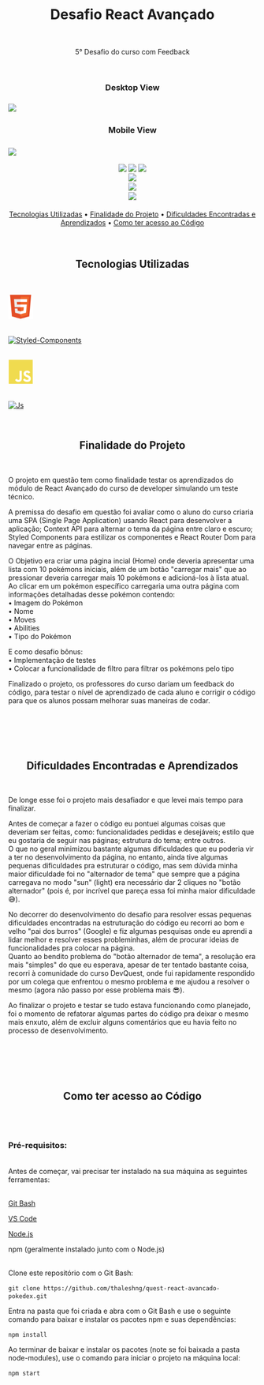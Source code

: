 <h1 align="center">Desafio React Avançado</h1>
<br>

<p align="center">5° Desafio do curso com Feedback</p> 
<br>

<div>
    <h3 align="center"><strong>Desktop View</strong><h3>
    <a href="https://thaleshng.github.io/quest-react-avancado-pokedex/" target="_blank"><img src="./src/assets/images/Desktop.gif" target="_blank"></a> 
</div>

<div>
    <h3 align="center"><strong>Mobile View</strong><h3>
    <a href="https://thaleshng.github.io/quest-react-avancado-pokedex/" target="_blank"><img src="./src/assets/images/Mobile.gif" target="_blank" align="center"></a> 
</div>

<div align="center">
    <img height=20em src="https://img.shields.io/badge/-HTML-orange?style=plastic"><img>
    <img height=20em src="https://img.shields.io/badge/-JS-yellow?style=plastic"><img>
    <img height=20em src="https://img.shields.io/badge/-REACT-%23149ECA?style=plastic"><img>
    <br>
    <img height=20em src="https://img.shields.io/badge/-Styled Components-%23DB7093?style=plastic"><img>
    <br>
    <img height=20em src="https://img.shields.io/badge/STATUS-FINALIZADO-green?style=plastic"><img>
    <br>
    <img src="https://img.shields.io/github/stars/thaleshng/quest-react-avancado-pokedex?style=social"><img>
</div>

<br>

<div align="center">
    <a href="#tecnologias-utilizadas">Tecnologias Utilizadas</a> •
    <a href="#finalidade-do-projeto">Finalidade do Projeto</a> •
    <a href="#dificuldades-encontradas-e-aprendizados">Dificuldades Encontradas e Aprendizados</a> •
    <a href="#como-ter-acesso-ao-código">Como ter acesso ao Código</a>
</div>

<br>
<br>

<h2 align="center">Tecnologias Utilizadas</h2>
<br>

[<img alt="HTML" width="50" src="https://raw.githubusercontent.com/devicons/devicon/master/icons/html5/html5-original.svg" target="_blank">](https://www.devmedia.com.br/o-que-e-o-html5/25820)
<br>
<br>

[<img alt="Styled-Components" width="50" src="https://skillicons.dev/icons?i=styledcomponents" target="_blank">](https://styled-components.com)
<br>
<br>

[<img alt="Js" width="50" src="https://raw.githubusercontent.com/devicons/devicon/master/icons/javascript/javascript-plain.svg" target="_blank">](https://blog.betrybe.com/javascript/)
<br>
<br>

[<img alt="Js" width="60" src="https://cdn.jsdelivr.net/gh/devicons/devicon/icons/react/react-original-wordmark.svg" target="_blank">](https://react.dev)

<br>

<h2 align="center">Finalidade do Projeto</h2>
<br>

<p>O projeto em questão tem como finalidade testar os aprendizados do módulo de React Avançado do curso de developer simulando um teste técnico.</p> 

<p>A premissa do desafio em questão foi avaliar como o aluno do curso criaria uma SPA (Single Page Application) usando React para desenvolver a aplicação; Context API para alternar o tema da página entre claro e escuro; Styled Components para estilizar os componentes e React Router Dom para navegar entre as páginas.</p>

<p>O Objetivo era criar uma página incial (Home) onde deveria apresentar uma lista com 10 pokémons iniciais, além de um botão "carregar mais" que ao pressionar deveria carregar mais 10 pokémons e adicioná-los à lista atual.<br>
Ao clicar em um pokémon específico carregaria uma outra página com informações detalhadas desse pokémon contendo: <br>
• Imagem do Pokémon <br>
• Nome <br>
• Moves <br>
• Abilities <br>
• Tipo do Pokémon </p>

<p>E como desafio bônus: <br>
• Implementação de testes <br>
• Colocar a funcionalidade de filtro para filtrar os pokémons pelo tipo</p>

<p>Finalizado o projeto, os professores do curso dariam um feedback do código, para testar o nível de aprendizado de cada aluno e corrigir o código para que os alunos possam melhorar suas maneiras de codar.
</p> 
<br>
<br>
<br>
<br>

<h2 align="center">Dificuldades Encontradas e Aprendizados</h2>
<br>

<p> De longe esse foi o projeto mais desafiador e que levei mais tempo para finalizar.</p>

<p>Antes de começar a fazer o código eu pontuei algumas coisas que deveriam ser feitas, como: funcionalidades pedidas e desejáveis; estilo que eu gostaria de seguir nas páginas; estrutura do tema; entre outros. <br>
O que no geral minimizou bastante algumas dificuldades que eu poderia vir a ter no desenvolvimento da página, no entanto, ainda tive algumas pequenas dificuldades pra estruturar o código, mas sem dúvida minha maior dificuldade foi no "alternador de tema" que sempre que a página carregava no modo "sun" (light) era necessário dar 2 cliques no "botão alternador" (pois é, por incrível que pareça essa foi minha maior dificuldade 😅). </p>

<p>No decorrer do desenvolvimento do desafio para resolver essas pequenas dificuldades encontradas na estruturação do código eu recorri ao bom e velho "pai dos burros" (Google) e fiz algumas pesquisas onde eu aprendi a lidar melhor e resolver esses probleminhas, além de procurar ideias de funcionalidades pra colocar na página. <br>
Quanto ao bendito problema do "botão alternador de tema", a resolução era mais "simples" do que eu esperava, apesar de ter tentado bastante coisa, recorri à comunidade do curso DevQuest, onde fui rapidamente respondido por um colega que enfrentou o mesmo problema e me ajudou a resolver o mesmo (agora não passo por esse problema mais 😎).</p>

<p>Ao finalizar o projeto e testar se tudo estava funcionando como planejado, foi o momento de refatorar algumas partes do código pra deixar o mesmo mais enxuto, além de excluir alguns comentários que eu havia feito no processo de desenvolvimento.</p>
<br>
<br>
<br>
<br>

<h2 align="center">Como ter acesso ao Código<h2>
<br>

### Pré-requisitos:
<br>
Antes de começar, vai precisar ter instalado na sua máquina as seguintes ferramentas:
<br>
<br>

[Git Bash](https://git-scm.com)

[VS Code](https://code.visualstudio.com)

[Node.js](https://nodejs.org/pt-br)

npm (geralmente instalado junto com o Node.js)
<br>
<br>

Clone este repositório com o Git Bash:
```
git clone https://github.com/thaleshng/quest-react-avancado-pokedex.git
```
Entra na pasta que foi criada e abra com o Git Bash e use o seguinte comando para baixar e instalar os pacotes npm e suas dependências:

```
npm install
```
Ao terminar de baixar e instalar os pacotes (note se foi baixada a pasta node-modules), use o comando para iniciar o projeto na máquina local:

```
npm start
```